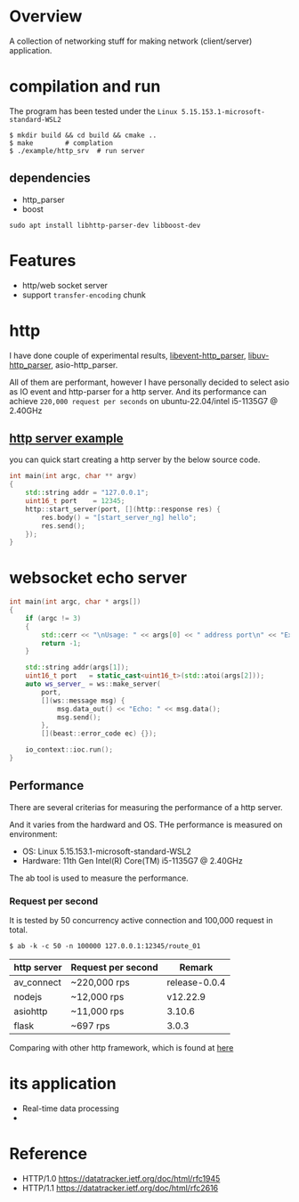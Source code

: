# Overview
A collection of networking stuff for making network (client/server) application.

# compilation and run
The program has been tested under the `Linux 5.15.153.1-microsoft-standard-WSL2`
``` shell
$ mkdir build && cd build && cmake ..
$ make        # complation
$ ./example/http_srv  # run server
```

## dependencies
* http_parser
* boost

``` shell 
sudo apt install libhttp-parser-dev libboost-dev
```

# Features
* http/web socket server
* support `transfer-encoding` chunk


# http
I have done couple of experimental results, [libevent-http_parser](https://github.com/avble/libevent-cpp-samples/tree/main/http), [libuv-http_parser](https://github.com/avble/http_parser-libuv), asio-http_parser. 

All of them are performant, however I have personally decided to select asio as IO event and http-parser for a http server. 
And its performance can achieve `220,000 request per seconds` on ubuntu-22.04/intel i5-1135G7 @ 2.40GHz

## [http server example](https://github.com/avble/av_connect/example)

you can quick start creating a http server by the below source code.

``` cpp
int main(int argc, char ** argv)
{
    std::string addr = "127.0.0.1";
    uint16_t port    = 12345;
    http::start_server(port, [](http::response res) {
        res.body() = "[start_server_ng] hello";
        res.send();
    });
}
```

# websocket echo server

``` cpp
int main(int argc, char * args[])
{
    if (argc != 3)
    {
        std::cerr << "\nUsage: " << args[0] << " address port\n" << "Example: \n" << args[0] << " 0.0.0.0 12345" << std::endl;
        return -1;
    }

    std::string addr(args[1]);
    uint16_t port   = static_cast<uint16_t>(std::atoi(args[2]));
    auto ws_server_ = ws::make_server(
        port,
        [](ws::message msg) {
            msg.data_out() << "Echo: " << msg.data();
            msg.send();
        },
        [](beast::error_code ec) {});

    io_context::ioc.run();
}
```

## Performance
There are several criterias for measuring the performance of a http server.

And it varies from the hardward and OS. THe performance is measured on environment:
* OS: Linux 5.15.153.1-microsoft-standard-WSL2
* Hardware: 11th Gen Intel(R) Core(TM) i5-1135G7 @ 2.40GHz

The ab tool is used to measure the performance.

### Request per second
It is tested by 50 concurrency active connection and 100,000 request in total.
``` shell
$ ab -k -c 50 -n 100000 127.0.0.1:12345/route_01
```

| http server | Request per second | Remark |
|----|----|---|
| av_connect  |      ~220,000 rps      |  release-0.0.4 |
| nodejs   |    ~12,000 rps  | v12.22.9 |
| asiohttp | ~11,000 rps | 3.10.6 |
| flask   | ~697 rps | 3.0.3 |


Comparing with other http framework, which is found at [here](https://github.com/avble/av_http/example/performance)

# its application
* Real-time data processing
* 


# Reference
* HTTP/1.0 https://datatracker.ietf.org/doc/html/rfc1945
* HTTP/1.1 https://datatracker.ietf.org/doc/html/rfc2616
